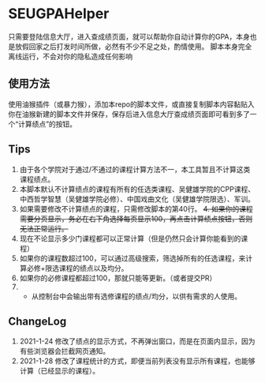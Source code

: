 # SEUGPAHelper
只需要登陆信息大厅，进入查成绩页面，就可以帮助你自动计算你的GPA，本身也是放假回家之后打发时间所做，必然有不少不足之处，酌情使用。
脚本本身完全离线运行，不会对你的隐私造成任何影响
## 使用方法
使用油猴插件（或暴力猴），添加本repo的脚本文件，或直接复制脚本内容黏贴入你在油猴新建的脚本文件并保存，保存后进入信息大厅查成绩页面即可看到多了一个“计算绩点”的按钮。
## Tips
1. 由于各个学院对于通过/不通过的课程计算方法不一，本工具暂且不计算这类课程绩点。
2. 本脚本默认不计算绩点的课程有所有的任选类课程、吴健雄学院的CPP课程、中西哲学智慧（吴健雄学院必修）、中国戏曲文化（吴健雄学院限选）、军训。
3. 如果需要修改不计算绩点的课程，只需修改脚本的第40行。
~~4. 如果你的课程需要分页显示，务必在右下角选择每页显示100，再点击计算绩点按钮，否则无法正常运行。~~
4. 现在不论显示多少门课程都可以正常计算（但是仍然只会计算你能看到的课程）
5. 如果你的课程数超过100，可以通过高级搜索，筛选掉所有的任选课程，来计算必修+限选课程的绩点以及均分。
6. 如果你的必修课程都超过100，那就只能等更新。（或者提交PR）
7. + 从控制台中会输出带有选修课程的绩点/均分，以供有需求的人使用。
## ChangeLog
1. 2021-1-24 修改了绩点的显示方式，不再弹出窗口，而是在页面内显示，因为有些浏览器会拦截网页通知。
2. 2021-1-28 修改了课程统计的方式，即便当前列表没有显示所有课程，也能够计算（已经显示的课程）。
